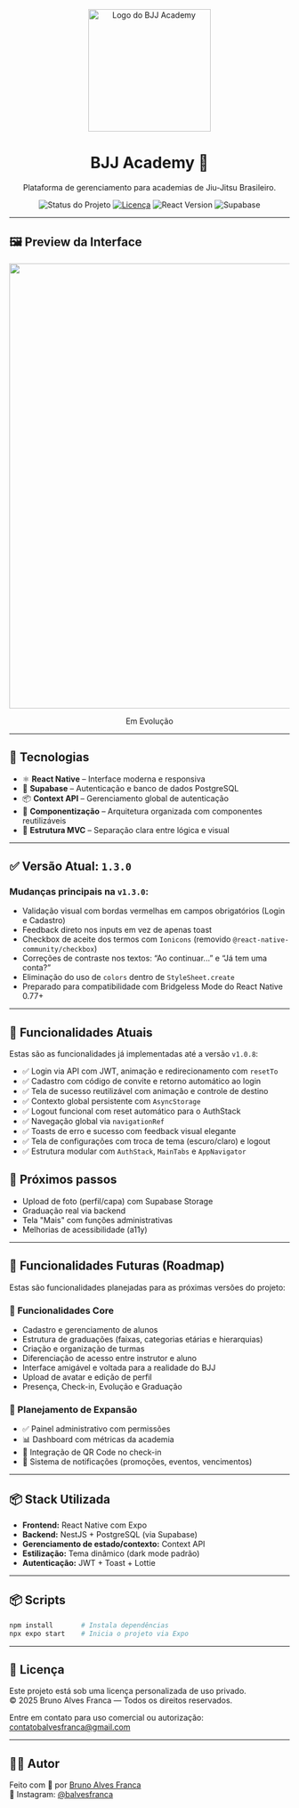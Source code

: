 <div align="center">
  <img src="https://i.imgur.com/WdGink9.png" alt="Logo do BJJ Academy" width="220" />

  <h1>BJJ Academy 🥋</h1>
  <p>Plataforma de gerenciamento para academias de Jiu-Jitsu Brasileiro.</p>

  <p align="center">
    <img src="https://img.shields.io/badge/status-estável-green" alt="Status do Projeto" />
    <a href="./LICENSE"><img src="https://img.shields.io/badge/license-BJJ--Academy-blueviolet" alt="Licença" /></a>
    <img src="https://img.shields.io/badge/react-18.x-blue" alt="React Version" />
    <img src="https://img.shields.io/badge/Supabase-PostgreSQL-green" alt="Supabase" />
  </p>
</div>

---

## 🖼️ Preview da Interface

<div align="center">
<img src="https://i.imgur.com/YIITDzG.png" width="800" />
<p align="center">
<p>Em Evolução</p>
</div>

---

## 🚀 Tecnologias

- ⚛️ **React Native** – Interface moderna e responsiva
- 🔐 **Supabase** – Autenticação e banco de dados PostgreSQL
- 📦 **Context API** – Gerenciamento global de autenticação
- 🧱 **Componentização** – Arquitetura organizada com componentes reutilizáveis
- 📁 **Estrutura MVC** – Separação clara entre lógica e visual

---

## ✅ Versão Atual: `1.3.0`

### Mudanças principais na `v1.3.0`:

- Validação visual com bordas vermelhas em campos obrigatórios (Login e Cadastro)
- Feedback direto nos inputs em vez de apenas toast
- Checkbox de aceite dos termos com `Ionicons` (removido `@react-native-community/checkbox`)
- Correções de contraste nos textos: “Ao continuar...” e “Já tem uma conta?”
- Eliminação do uso de `colors` dentro de `StyleSheet.create`
- Preparado para compatibilidade com Bridgeless Mode do React Native 0.77+

---

## 🔐 Funcionalidades Atuais

Estas são as funcionalidades já implementadas até a versão `v1.0.8`:

- ✅ Login via API com JWT, animação e redirecionamento com `resetTo`
- ✅ Cadastro com código de convite e retorno automático ao login
- ✅ Tela de sucesso reutilizável com animação e controle de destino
- ✅ Contexto global persistente com `AsyncStorage`
- ✅ Logout funcional com reset automático para o AuthStack
- ✅ Navegação global via `navigationRef`
- ✅ Toasts de erro e sucesso com feedback visual elegante
- ✅ Tela de configurações com troca de tema (escuro/claro) e logout
- ✅ Estrutura modular com `AuthStack`, `MainTabs` e `AppNavigator`

## 🚀 Próximos passos

- Upload de foto (perfil/capa) com Supabase Storage
- Graduação real via backend
- Tela "Mais" com funções administrativas
- Melhorias de acessibilidade (a11y)

---

## 🚀 Funcionalidades Futuras (Roadmap)

Estas são funcionalidades planejadas para as próximas versões do projeto:

### 🔧 Funcionalidades Core
- Cadastro e gerenciamento de alunos
- Estrutura de graduações (faixas, categorias etárias e hierarquias)
- Criação e organização de turmas
- Diferenciação de acesso entre instrutor e aluno
- Interface amigável e voltada para a realidade do BJJ
- Upload de avatar e edição de perfil
- Presença, Check-in, Evolução e Graduação

### 🧠 Planejamento de Expansão
- ✅ Painel administrativo com permissões
- 📊 Dashboard com métricas da academia
- 📱 Integração de QR Code no check-in
- 🔔 Sistema de notificações (promoções, eventos, vencimentos)

---

## 📦 Stack Utilizada

- **Frontend:** React Native com Expo
- **Backend:** NestJS + PostgreSQL (via Supabase)
- **Gerenciamento de estado/contexto:** Context API
- **Estilização:** Tema dinâmico (dark mode padrão)
- **Autenticação:** JWT + Toast + Lottie

---

## 📦 Scripts

```bash
npm install       # Instala dependências
npx expo start    # Inicia o projeto via Expo
```

---

## 📄 Licença

Este projeto está sob uma licença personalizada de uso privado.  
© 2025 Bruno Alves Franca — Todos os direitos reservados.

Entre em contato para uso comercial ou autorização: [contatobalvesfranca@gmail.com](mailto:contatobalvesfranca@gmail.com)

---

## 👨‍💻 Autor

Feito com 💙 por [Bruno Alves Franca](https://github.com/balvesfranca)  
📸 Instagram: [@balvesfranca](https://instagram.com/balvesfranca)

```